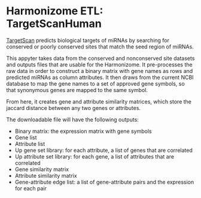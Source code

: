 # Harmonizome ETL: TargetScanHuman

[TargetScan](http://www.targetscan.org/) predicts biological targets of miRNAs by searching for conserved or poorly conserved sites that match the seed region of miRNAs.

This appyter takes data from the conserved and nonconserved site datasets and outputs files that are usable for the Harmonizome. It pre-processes the raw data  in order to construct a binary matrix with gene names as rows and predicted miRNAs as column attributes. It then draws from the current NCBI database to map the gene names to a set of approved gene symbols, so that synonymous genes are mapped to the same symbol. 

From here, it creates gene and attribute similarity matrices, which store the jaccard distance between any two genes or attributes. 

The downloadable file will have the following outputs:
* Binary matrix: the expression matrix with gene symbols
* Gene list
* Attribute list 
* Up gene set library: for each attribute, a list of genes that are correlated
* Up attribute set library: for each gene, a list of attributes that are correlated
* Gene similarity matrix
* Attribute similarity matrix
* Gene-attribute edge list: a list of gene-attribute pairs and the expression for each pair 

